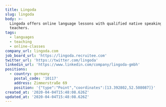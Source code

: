 ```yaml
---
title: Lingoda
slug: lingoda
body: >-
  Lingoda offers online language lessons with qualified native speaking
  teachers.
tags:
  - languages
  - teaching
  - online-classes
company_url: lingoda.com
job_board_url: 'https://lingoda.recruitee.com'
twitter_url: 'https://twitter.com/lingoda'
linkedin_url: 'https://www.linkedin.com/company/lingoda-gmbh'
positions:
  - country: germany
    postal_code: '10117'
    address: Zimmerstraße 69
    position: '{"type":"Point","coordinates":[13.392802,52.508087]}'
created_at: '2020-04-04T15:48:08.626Z'
updated_at: '2020-04-04T15:48:08.626Z'
---
```


